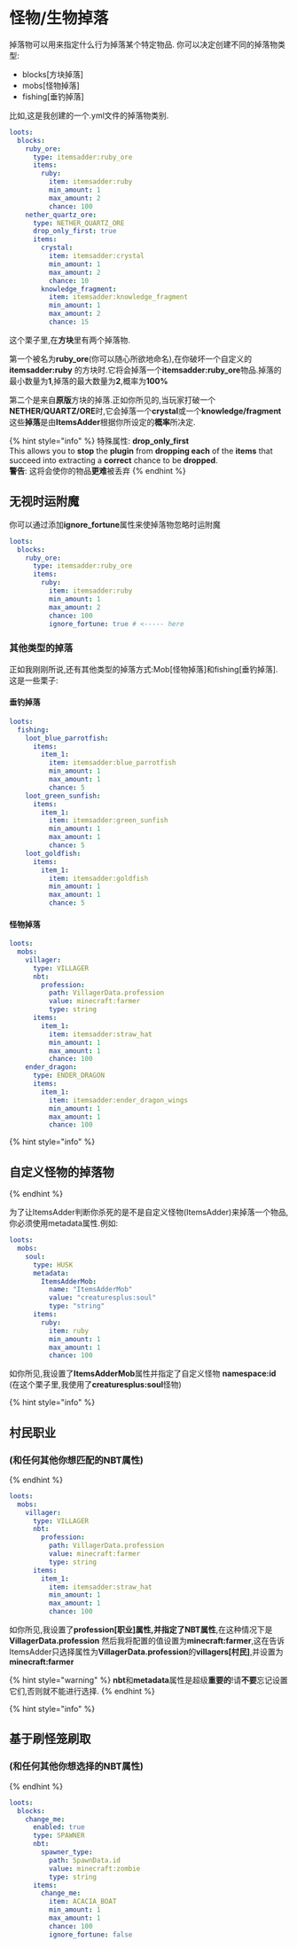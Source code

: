 # 怪物/生物掉落

掉落物可以用来指定什么行为掉落某个特定物品. 
你可以决定创建不同的掉落物类型:

* blocks[方块掉落]
* mobs[怪物掉落]
* fishing[垂钓掉落]

比如,这是我创建的一个.yml文件的掉落物类别.

```yaml
loots:
  blocks:
    ruby_ore:
      type: itemsadder:ruby_ore
      items:
        ruby:
          item: itemsadder:ruby
          min_amount: 1
          max_amount: 2
          chance: 100
    nether_quartz_ore:
      type: NETHER_QUARTZ_ORE
      drop_only_first: true
      items:
        crystal:
          item: itemsadder:crystal
          min_amount: 1
          max_amount: 2
          chance: 10
        knowledge_fragment:
          item: itemsadder:knowledge_fragment
          min_amount: 1
          max_amount: 2
          chance: 15
```

这个栗子里,在**方块**里有两个掉落物.

第一个被名为**ruby\_ore**\(你可以随心所欲地命名\),在你破坏一个自定义的 **itemsadder:ruby** 的方块时.它将会掉落一个**itemsadder:ruby_ore**物品.掉落的最小数量为**1**,掉落的最大数量为**2**,概率为**100%**

第二个是来自**原版**方块的掉落.正如你所见的,当玩家打破一个**NETHER/QUARTZ/ORE**时,它会掉落一个**crystal**或一个**knowledge/fragment**
这些**掉落**是由**ItemsAdder**根据你所设定的**概率**所决定.

{% hint style="info" %}
特殊属性: **drop\_only\_first**  
This allows you to **stop** the **plugin** from **dropping each** of the **items** that succeed into extracting a **correct** chance to be **dropped**.  
**警告**: 这将会使你的物品**更难**被丢弃
{% endhint %}

## 无视时运附魔

你可以通过添加**ignore\_fortune**属性来使掉落物忽略时运附魔

```yaml
loots:
  blocks:
    ruby_ore:
      type: itemsadder:ruby_ore
      items:
        ruby:
          item: itemsadder:ruby
          min_amount: 1
          max_amount: 2
          chance: 100
          ignore_fortune: true # <----- here
```

### 其他类型的掉落

正如我刚刚所说,还有其他类型的掉落方式:Mob[怪物掉落]和fishing[垂钓掉落].  
这是一些栗子:

#### 垂钓掉落

```yaml
loots:
  fishing:
    loot_blue_parrotfish:
      items:
        item_1:
          item: itemsadder:blue_parrotfish
          min_amount: 1
          max_amount: 1
          chance: 5
    loot_green_sunfish:
      items:
        item_1:
          item: itemsadder:green_sunfish
          min_amount: 1
          max_amount: 1
          chance: 5
    loot_goldfish:
      items:
        item_1:
          item: itemsadder:goldfish
          min_amount: 1
          max_amount: 1
          chance: 5
```

#### 怪物掉落

```yaml
loots:
  mobs:
    villager:
      type: VILLAGER
      nbt:
        profession:
          path: VillagerData.profession
          value: minecraft:farmer
          type: string
      items:
        item_1:
          item: itemsadder:straw_hat
          min_amount: 1
          max_amount: 1
          chance: 100
    ender_dragon:
      type: ENDER_DRAGON
      items:
        item_1:
          item: itemsadder:ender_dragon_wings
          min_amount: 1
          max_amount: 1
          chance: 100
```

{% hint style="info" %}
## 自定义怪物的掉落物
{% endhint %}

为了让ItemsAdder判断你杀死的是不是自定义怪物\(ItemsAdder\)来掉落一个物品,你必须使用metadata属性.例如:

```yaml
loots:
  mobs:
    soul:
      type: HUSK
      metadata:
        ItemsAdderMob:
          name: "ItemsAdderMob"
          value: "creaturesplus:soul"
          type: "string"
      items:
        ruby:
          item: ruby
          min_amount: 1
          max_amount: 1
          chance: 100
```

如你所见,我设置了**ItemsAdderMob**属性并指定了自定义怪物 **namespace:id** \(在这个栗子里,我使用了**creaturesplus:soul**怪物\)

{% hint style="info" %}
## 村民职业

### \(和任何其他你想匹配的NBT属性\)
{% endhint %}

```yaml
loots:
  mobs:
    villager:
      type: VILLAGER
      nbt:
        profession:
          path: VillagerData.profession
          value: minecraft:farmer
          type: string
      items:
        item_1:
          item: itemsadder:straw_hat
          min_amount: 1
          max_amount: 1
          chance: 100
```

如你所见,我设置了**profession[职业]**属性,并指定了**NBT属性**,在这种情况下是**VillagerData.profession**
然后我将配置的值设置为**minecraft:farmer**,这在告诉ItemsAdder只选择属性为**VillagerData.profession**的**villagers[村民]**,并设置为**minecraft:farmer**

{% hint style="warning" %}
**nbt**和**metadata**属性是超级**重要的**!请**不要**忘记设置它们,否则就不能进行选择.
{% endhint %}

{% hint style="info" %}
## 基于刷怪笼刷取

### \(和任何其他你想选择的NBT属性\)
{% endhint %}

```yaml
loots:
  blocks:
    change_me:
      enabled: true
      type: SPAWNER
      nbt:
        spawner_type:
          path: SpawnData.id
          value: minecraft:zombie
          type: string
      items:
        change_me:
          item: ACACIA_BOAT
          min_amount: 1
          max_amount: 1
          chance: 100
          ignore_fortune: false
```

